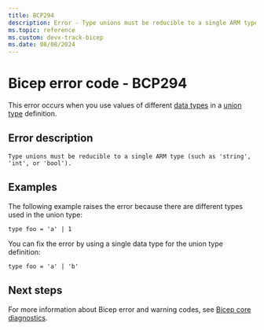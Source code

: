 ```yaml
---
title: BCP294
description: Error - Type unions must be reducible to a single ARM type (such as 'string', 'int', or 'bool').
ms.topic: reference
ms.custom: devx-track-bicep
ms.date: 08/08/2024
---
```


# Bicep error code - BCP294

This error occurs when you use values of different [data types](../data-types.md) in a [union type](../data-types.md#union-types) definition.

## Error description

`Type unions must be reducible to a single ARM type (such as 'string', 'int', or 'bool').`

## Examples

The following example raises the error because there are different types used in the union type:

```bicep
type foo = 'a' | 1
```

You can fix the error by using a single data type for the union type definition:

```bicep
type foo = 'a' | 'b'
```

## Next steps

For more information about Bicep error and warning codes, see [Bicep core diagnostics](../bicep-core-diagnostics.md).
